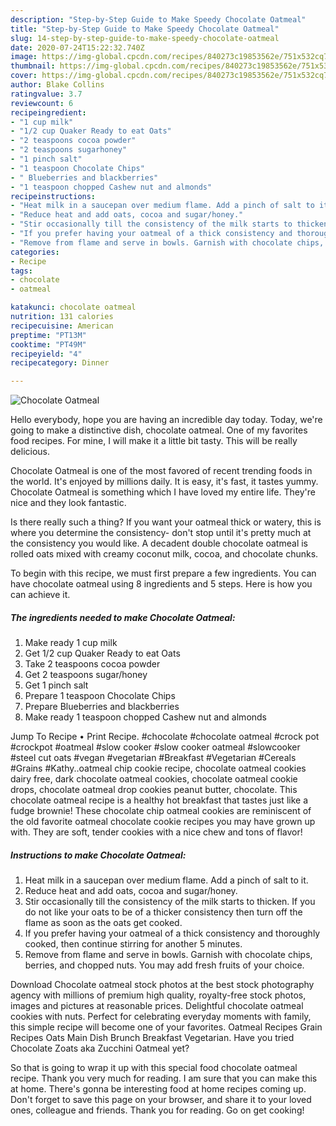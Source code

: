 ```yaml
---
description: "Step-by-Step Guide to Make Speedy Chocolate Oatmeal"
title: "Step-by-Step Guide to Make Speedy Chocolate Oatmeal"
slug: 14-step-by-step-guide-to-make-speedy-chocolate-oatmeal
date: 2020-07-24T15:22:32.740Z
image: https://img-global.cpcdn.com/recipes/840273c19853562e/751x532cq70/chocolate-oatmeal-recipe-main-photo.jpg
thumbnail: https://img-global.cpcdn.com/recipes/840273c19853562e/751x532cq70/chocolate-oatmeal-recipe-main-photo.jpg
cover: https://img-global.cpcdn.com/recipes/840273c19853562e/751x532cq70/chocolate-oatmeal-recipe-main-photo.jpg
author: Blake Collins
ratingvalue: 3.7
reviewcount: 6
recipeingredient:
- "1 cup milk"
- "1/2 cup Quaker Ready to eat Oats"
- "2 teaspoons cocoa powder"
- "2 teaspoons sugarhoney"
- "1 pinch salt"
- "1 teaspoon Chocolate Chips"
- " Blueberries and blackberries"
- "1 teaspoon chopped Cashew nut and almonds"
recipeinstructions:
- "Heat milk in a saucepan over medium flame. Add a pinch of salt to it."
- "Reduce heat and add oats, cocoa and sugar/honey."
- "Stir occasionally till the consistency of the milk starts to thicken. If you do not like your oats to be of a thicker consistency then turn off the flame as soon as the oats get cooked."
- "If you prefer having your oatmeal of a thick consistency and thoroughly cooked, then continue stirring for another 5 minutes."
- "Remove from flame and serve in bowls. Garnish with chocolate chips, berries, and chopped nuts. You may add fresh fruits of your choice."
categories:
- Recipe
tags:
- chocolate
- oatmeal

katakunci: chocolate oatmeal 
nutrition: 131 calories
recipecuisine: American
preptime: "PT13M"
cooktime: "PT49M"
recipeyield: "4"
recipecategory: Dinner

---
```



![Chocolate Oatmeal](https://img-global.cpcdn.com/recipes/840273c19853562e/751x532cq70/chocolate-oatmeal-recipe-main-photo.jpg)

Hello everybody, hope you are having an incredible day today. Today, we're going to make a distinctive dish, chocolate oatmeal. One of my favorites food recipes. For mine, I will make it a little bit tasty. This will be really delicious.

Chocolate Oatmeal is one of the most favored of recent trending foods in the world. It's enjoyed by millions daily. It is easy, it's fast, it tastes yummy. Chocolate Oatmeal is something which I have loved my entire life. They're nice and they look fantastic.

Is there really such a thing? If you want your oatmeal thick or watery, this is where you determine the consistency- don&#39;t stop until it&#39;s pretty much at the consistency you would like. A decadent double chocolate oatmeal is rolled oats mixed with creamy coconut milk, cocoa, and chocolate chunks.


To begin with this recipe, we must first prepare a few ingredients. You can have chocolate oatmeal using 8 ingredients and 5 steps. Here is how you can achieve it.

<!--inarticleads1-->

##### The ingredients needed to make Chocolate Oatmeal:

1. Make ready 1 cup milk
1. Get 1/2 cup Quaker Ready to eat Oats
1. Take 2 teaspoons cocoa powder
1. Get 2 teaspoons sugar/honey
1. Get 1 pinch salt
1. Prepare 1 teaspoon Chocolate Chips
1. Prepare  Blueberries and blackberries
1. Make ready 1 teaspoon chopped Cashew nut and almonds


Jump To Recipe • Print Recipe. #chocolate #chocolate oatmeal #crock pot #crockpot #oatmeal #slow cooker #slow cooker oatmeal #slowcooker #steel cut oats #vegan #vegetarian #Breakfast #Vegetarian #Cereals #Grains #Kathy..oatmeal chip cookie recipe, chocolate oatmeal cookies dairy free, dark chocolate oatmeal cookies, chocolate oatmeal cookie drops, chocolate oatmeal drop cookies peanut butter, chocolate. This chocolate oatmeal recipe is a healthy hot breakfast that tastes just like a fudge brownie! These chocolate chip oatmeal cookies are reminiscent of the old favorite oatmeal chocolate cookie recipes you may have grown up with. They are soft, tender cookies with a nice chew and tons of flavor! 

<!--inarticleads2-->

##### Instructions to make Chocolate Oatmeal:

1. Heat milk in a saucepan over medium flame. Add a pinch of salt to it.
1. Reduce heat and add oats, cocoa and sugar/honey.
1. Stir occasionally till the consistency of the milk starts to thicken. If you do not like your oats to be of a thicker consistency then turn off the flame as soon as the oats get cooked.
1. If you prefer having your oatmeal of a thick consistency and thoroughly cooked, then continue stirring for another 5 minutes.
1. Remove from flame and serve in bowls. Garnish with chocolate chips, berries, and chopped nuts. You may add fresh fruits of your choice.


Download Chocolate oatmeal stock photos at the best stock photography agency with millions of premium high quality, royalty-free stock photos, images and pictures at reasonable prices. Delightful chocolate oatmeal cookies with nuts. Perfect for celebrating everyday moments with family, this simple recipe will become one of your favorites. Oatmeal Recipes Grain Recipes Oats Main Dish Brunch Breakfast Vegetarian. Have you tried Chocolate Zoats aka Zucchini Oatmeal yet? 

So that is going to wrap it up with this special food chocolate oatmeal recipe. Thank you very much for reading. I am sure that you can make this at home. There's gonna be interesting food at home recipes coming up. Don't forget to save this page on your browser, and share it to your loved ones, colleague and friends. Thank you for reading. Go on get cooking!
